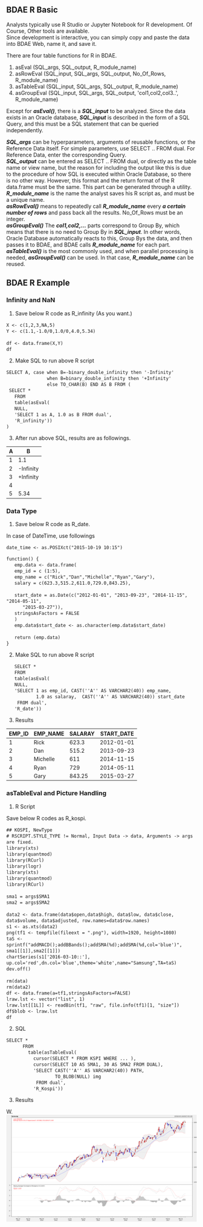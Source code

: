## BDAE R Basic
Analysts typically use R Studio or Jupyter Notebook for R development. Of Course, Other tools are available.<br>
Since development is interactive, you can simply copy and paste the data into BDAE Web, name it, and save it. <br>

There are four table functions for R in BDAE.
1. asEval (SQL_args, SQL_output, R_module_name)
2. asRowEval (SQL_input, SQL_args, SQL_output, No_Of_Rows, R_module_name)
3. asTableEval (SQL_input, SQL_args, SQL_output, R_module_name)
4. asGroupEval (SQL_input, SQL_args, SQL_output, 'col1,col2,col3..', R_module_name)

Except for ***asEval()***, there is a ***SQL_input*** to be analyzed. Since the data exists in an Oracle database, ***SQL_input*** is described in the form of a SQL Query, and this must be a SQL statement that can be queried independently.<br>

***SQL_args*** can be hyperparameters, arguments of reusable functions, or the Reference Data itself. For simple parameters, use SELECT .. FROM dual. For Reference Data, enter the corresponding Query.<br>
***SQL_output*** can be entered as SELECT .. FROM dual, or directly as the table name or view name, but the reason for including the output like this is due to the procedure of how SQL is executed within Oracle Database, so there is no other way. However, this format and the return format of the R data.frame must be the same. This part can be generated through a utility. <br>
***R_module_name*** is the name the analyst saves his R script as, and must be a unique name. <br>
***asRowEval()*** means to repeatedly call ***R_module_name*** every ***a certain number of rows*** and pass back all the results. No_Of_Rows must be an integer.<br>
***asGroupEval()*** The ***col1,col2,...*** parts correspond to Group By, which means that there is no need to Group By in ***SQL_input***. In other words, Oracle Database automatically reacts to this, Group Bys the data, and then passes it to BDAE, and BDAE calls ***R_module_name*** for each part.<br>
***asTableEval()*** is the most commonly used, and when parallel processing is needed, ***asGroupEval()*** can be used. In that case, ***R_module_name*** can be reused.

## BDAE R Example
### Infinity and NaN
1. Save below R code as R_infinity (As you want.)
```
X <- c(1,2,3,NA,5)
Y <- c(1.1,-1.0/0,1.0/0,4.0,5.34)

df <- data.frame(X,Y)
df
```
2. Make SQL to run above R script
```
SELECT A, case when B=-binary_double_infinity then '-Infinity' 
               when B=binary_double_infinity then '+Infinity'
               else TO_CHAR(B) END AS B FROM (
 SELECT *
   FROM
   table(asEval(
   NULL,
   'SELECT 1 as A, 1.0 as B FROM dual',
   'R_infinity'))
)
```
3. After run above SQL, results are as followings.<br>

|A	|B        |
|---|---------|
|1	|1.1      |
|2	|-Infinity|
|3	|+Infinity|
|4  |         |
|5	|5.34     |

### Data Type
1. Save below R code as R_date.

In case of DateTime, use followings
    
    date_time <- as.POSIXct("2015-10-19 10:15")

```
function() {
   emp.data <- data.frame(
   emp_id = c (1:5), 
   emp_name = c("Rick","Dan","Michelle","Ryan","Gary"),
   salary = c(623.3,515.2,611.0,729.0,843.25), 
   
   start_date = as.Date(c("2012-01-01", "2013-09-23", "2014-11-15", "2014-05-11",
      "2015-03-27")),
   stringsAsFactors = FALSE
   )
   emp.data$start_date <- as.character(emp.data$start_date)

   return (emp.data)
}
```
2. Make SQL to run above R script

```
   SELECT * 
   FROM 
   table(asEval( 
   NULL, 
   'SELECT 1 as emp_id, CAST(''A'' AS VARCHAR2(40)) emp_name, 
           1.0 as salaray,  CAST(''A'' AS VARCHAR2(40)) start_date
    FROM dual', 
   'R_date'))
```

3. Results

| EMP_ID |	EMP_NAME |	SALARAY |	START_DATE |
|--------|-----------|----------|--------------|
| 1      |	Rick   	 | 623.3	| 2012-01-01   |
| 2	     |  Dan	     | 515.2	| 2013-09-23   |
| 3	     |  Michelle |	611	    | 2014-11-15   |
| 4	     |  Ryan     |	729	    | 2014-05-11   |
| 5	     |  Gary	 | 843.25	| 2015-03-27   |

### asTableEval and Picture Handling

1. R Script

Save below R codes as R_kospi.

```
## KOSPI, NewType
# RSCRIPT.STYLE_TYPE != Normal, Input Data -> data, Arguments -> args are fixed.
library(xts)
library(quantmod)
library(RCurl)
library(logr)
library(xts)
library(quantmod)
library(RCurl)

sma1 = args$SMA1
sma2 = args$SMA2

data2 <- data.frame(data$open,data$high, data$low, data$close, data$volume, data$adjusted, row.names=data$row.names)
s1 <- as.xts(data2)
png(tf1 <- tempfile(fileext = ".png"), width=1920, height=1080)
taS <- sprintf("addMACD();addBBands();addSMA(%d);addSMA(%d,col='blue')", sma1[[1]],sma2[[1]])
chartSeries(s1['2016-03-10::'], up.col='red',dn.col='blue',theme='white',name="Samsung",TA=taS)
dev.off()

rm(data)
rm(data2)
df <- data.frame(a=tf1,stringsAsFactors=FALSE)
lraw.lst <- vector("list", 1)
lraw.lst[[1L]] <- readBin(tf1, "raw", file.info(tf1)[1, "size"])
df$blob <- lraw.lst
df
```
2. SQL

```
SELECT * 
      FROM 
        table(asTableEval( 
          cursor(SELECT * FROM KSPI WHERE ... ), 
          cursor(SELECT 10 AS SMA1, 30 AS SMA2 FROM DUAL),
          'SELECT CAST(''A'' AS VARCHAR2(40)) PATH, 
                  TO_BLOB(NULL) img 
           FROM dual', 
          'R_Kospi'))
```

3. Results

W.
<img src="../images/kospi.jpg">